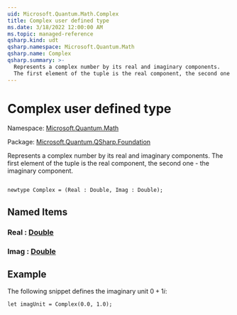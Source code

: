 ```yaml
---
uid: Microsoft.Quantum.Math.Complex
title: Complex user defined type
ms.date: 3/18/2022 12:00:00 AM
ms.topic: managed-reference
qsharp.kind: udt
qsharp.namespace: Microsoft.Quantum.Math
qsharp.name: Complex
qsharp.summary: >-
  Represents a complex number by its real and imaginary components.
  The first element of the tuple is the real component, the second one - the imaginary component.
---
```


# Complex user defined type

Namespace: [Microsoft.Quantum.Math](xref:Microsoft.Quantum.Math)

Package: [Microsoft.Quantum.QSharp.Foundation](https://nuget.org/packages/Microsoft.Quantum.QSharp.Foundation)


Represents a complex number by its real and imaginary components.The first element of the tuple is the real component, the second one - the imaginary component.

```qsharp

newtype Complex = (Real : Double, Imag : Double);
```



## Named Items

### Real : [Double](xref:microsoft.quantum.qsharp.valueliterals#double-literals)


### Imag : [Double](xref:microsoft.quantum.qsharp.valueliterals#double-literals)



## Example

The following snippet defines the imaginary unit $0 + 1i$:```qsharplet imagUnit = Complex(0.0, 1.0);```